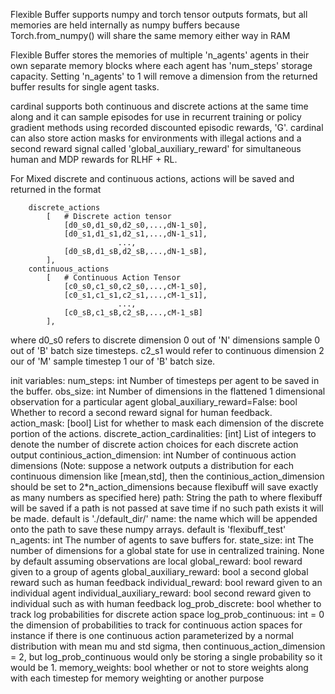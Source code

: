 Flexible Buffer supports numpy and torch tensor outputs formats,
but all memories are held internally as numpy buffers because
Torch.from_numpy() will share the same memory either way in RAM

Flexible Buffer stores the memories of multiple 'n_agents' agents
in their own separate memory blocks where each agent has 'num_steps'
storage capacity. Setting 'n_agents' to 1 will remove a dimension
from the returned buffer results for single agent tasks.

cardinal supports both continuous and discrete actions at the
same time along and it can sample episodes for use in recurrent training
or policy gradient methods using recorded discounted episodic rewards,
'G'. cardinal can also store action masks for environments with
illegal actions and a second reward signal called 'global_auxiliary_reward' for
simultaneous human and MDP rewards for RLHF + RL.

For Mixed discrete and continuous actions, actions will be saved and
returned in the format
```
    discrete_actions
        [   # Discrete action tensor
            [d0_s0,d1_s0,d2_s0,...,dN-1_s0],
            [d0_s1,d1_s1,d2_s1,...,dN-1_s1],
                        ...,
            [d0_sB,d1_sB,d2_sB,...,dN-1_sB],
        ],
    continuous_actions
        [   # Continuous Action Tensor
            [c0_s0,c1_s0,c2_s0,...,cM-1_s0],
            [c0_s1,c1_s1,c2_s1,...,cM-1_s1],
                        ...,
            [c0_sB,c1_sB,c2_sB,...,cM-1_sB]
        ],
```
where d0_s0 refers to discrete dimension 0 out of 'N' dimensions
sample 0 out of 'B' batch size timesteps. c2_s1 would refer to continuous
dimension 2 our of 'M' sample timestep 1 our of 'B' batch size.

init variables:
    num_steps: int Number of timesteps per agent to be saved in the
        buffer.
    obs_size: int Number of dimensions in the flattened 1 dimensional
        observation for a particular agent
    global_auxiliary_reward=False: bool Whether to record a second reward signal for
        human feedback.
    action_mask: [bool] List for whether to mask each dimension of the
        discrete portion of the actions.
    discrete_action_cardinalities: [int] List of integers to denote the
        number of discrete action choices for each discrete action output
    continious_action_dimension: int Number of continuous action dimensions
        (Note: suppose a network outputs a distribution for each
        continuous dimension like [mean,std], then the continious_action_dimension
        should be set to 2*n_action_dimensions because flexibuff will save
        exactly as many numbers as specified here)
    path: String the path to where flexibuff will be saved if a path is not
        passed at save time if no such path exists it will be made. default
        is './default_dir/'
    name: the name which will be appended onto the path to save these numpy
        arrays. default is 'flexibuff_test'
    n_agents: int The number of agents to save buffers for.
    state_size: int The number of dimensions for a global state for use in
        centralized training. None by default assuming observations are local
    global_reward: bool reward given to a group of agents
    global_auxiliary_reward: bool a second global reward such as human feedback
    individual_reward: bool reward given to an individual agent
    individual_auxiliary_reward: bool second reward given to individual such as
        with human feedback
    log_prob_discrete: bool whether to track log probabilities for discrete action
        space
    log_prob_continuous: int = 0 the dimension of probabilities to track for
        continuous action spaces for instance if there is one continuous action
        parameterized by a normal distribution with mean mu and std sigma, then
        continuous_action_dimension = 2, but log_prob_continuous would only be
        storing a single probability so it would be 1.
    memory_weights: bool whether or not to store weights along with each timestep
        for memory weighting or another purpose